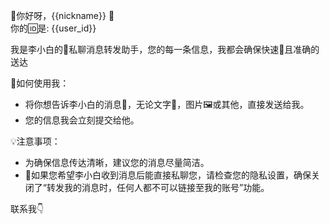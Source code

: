 🎉你好呀，{{nickname}} 🤗  
你的🆔是: {{user_id}}  

我是李小白的🤖私聊消息转发助手，您的每一条信息，我都会确保快速🚀且准确的送达  

🌈如何使用我：  
- 将你想告诉李小白的消息💌，无论文字💬，图片🖼或其他，直接发送给我。  
- 您的信息我会立刻提交给他。  

💡注意事项：  
- ﻿为确保信息传达清晰，建议您的消息尽量简洁。  
- 🚫如果您希望李小白收到消息后能直接私聊您，请检查您的隐私设置，确保关闭了“转发我的消息时，任何人都不可以链接至我的账号”功能。  

联系我👇
